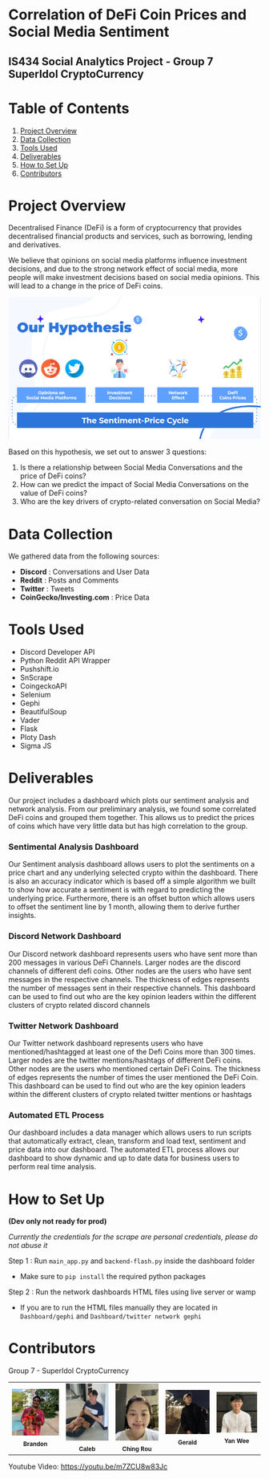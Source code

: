 # Correlation of DeFi Coin Prices and Social Media Sentiment

## IS434 Social Analytics Project - Group 7 SuperIdol CryptoCurrency

# Table of Contents
1. [Project Overview](#project-overview)
2. [Data Collection](#data-collection)
3. [Tools Used](#tools-used)
4. [Deliverables](#deliverables)
5. [How to Set Up](#how-to-set-up)
6. [Contributors](#contributors)

# Project Overview
Decentralised Finance (DeFi) is a form of cryptocurrency that provides decentralised financial products and services, such as borrowing, lending and derivatives. 

We believe that opinions on social media platforms influence investment decisions, and due to the strong network effect of social media, more people will make investment decisions based on social media opinions. This will lead to a change in the price of DeFi coins.

<img src="ReadmeFiles\Hypothesis.png">

Based on this hypothesis, we set out to answer 3 questions:
1. Is there a relationship between Social Media Conversations and the price of DeFi coins?
2. How can we predict the impact of Social Media Conversations on the value of DeFi coins?
3. Who are the key drivers of crypto-related conversation on Social Media?

# Data Collection

We gathered data from the following sources:
- **Discord** : Conversations and User Data
- **Reddit** : Posts and Comments
- **Twitter** : Tweets
- **CoinGecko/Investing.com** : Price Data

# Tools Used
- Discord Developer API
- Python Reddit API Wrapper
- Pushshift.io
- SnScrape
- CoingeckoAPI
- Selenium
- Gephi
- BeautifulSoup
- Vader
- Flask
- Ploty Dash
- Sigma JS

# Deliverables

Our project includes a dashboard which plots our sentiment analysis and network analysis.
From our preliminary analysis, we found some correlated DeFi coins and grouped them together. This allows us to predict the prices of coins which have very little data but has high correlation to the group.

### Sentimental Analysis Dashboard

Our Sentiment analysis dashboard allows users to plot the sentiments on a price chart and any underlying selected crypto within the dashboard. There is also an accuracy indicator which is based off a simple algorithm we built to show how accurate a sentiment is with regard to predicting the underlying price. Furthermore, there is an offset button which allows users to offset the sentiment line by 1 month, allowing them to derive further insights.

### Discord Network Dashboard

Our Discord network dashboard represents users who have sent more than 200 messages in various DeFi Channels. Larger nodes are the discord channels of different defi coins. Other nodes are the users who have sent messages in the respective channels. The thickness of edges represents the number of messages sent in their respective channels.
This dashboard can be used to find out who are the key opinion leaders within the different clusters of crypto related discord channels

### Twitter Network Dashboard

Our Twitter network dashboard represents users who have mentioned/hashtagged at least one of the Defi Coins more than 300 times. Larger nodes are the twitter mentions/hashtags of different DeFi coins. Other nodes are the users who mentioned certain DeFi Coins. The thickness of edges represents the number of times the user mentioned the DeFi Coin.
This dashboard can be used to find out who are the key opinion leaders within the different clusters of crypto related twitter mentions or hashtags

### Automated ETL Process
Our dashboard includes a data manager which allows users to run scripts that automatically extract, clean, transform and load text, sentiment and price data into our dashboard. The automated ETL process allows our dashboard to show dynamic and up to date data for business users to perform real time analysis.

# How to Set Up 
**(Dev only not ready for prod)**

*Currently the credentials for the scrape are personal credentials, please do not abuse it* 

Step 1 : Run `main_app.py` and `backend-flash.py` inside the dashboard folder 
-	Make sure to `pip install` the required python packages

Step 2 : Run the network dashboards HTML files using live server or wamp
-	If you are to run the HTML files manually they are located in `Dashboard/gephi` and `Dashboard/twitter network gephi`


# Contributors
Group 7 - SuperIdol CryptoCurrency

<table>
    <tr>
        <td align="center"><img src="ReadmeFiles\brandon.jpg" width="150px;" alt=""/><br /><sub><b>Brandon</b></sub></a></td>
        <td align="center"><img src="ReadmeFiles\caleb.jpg" width="150px;" alt=""/><br /><sub><b>Caleb</b></sub></a></td>
        <td align="center"><img src="ReadmeFiles\rou.jpeg" width="150px;" alt=""/><br /><sub><b>Ching Rou</b></sub></a></td>
        <td align="center"><img src="ReadmeFiles\gerald.jpg" width="150px;" alt=""/><br /><sub><b>Gerald</b></sub></a></td>
        <td align="center"><img src="ReadmeFiles\yanwee.jpg" width="150px;" alt=""/><br /><sub><b>Yan Wee</b></sub></a></td>
    </tr>
</table>

Youtube Video: https://youtu.be/m7ZCU8w83Jc
